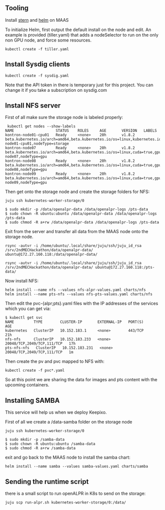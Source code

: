 ## Tooling

Install [stern](https://github.com/wercker/stern) and [helm](https://github.com/kubernetes/helm) on MAAS

To initialize Helm, first output the default install on the node and edit. An example is provided (tiller.yaml) that adds a nodeSelector to run on the only non GPU node, and force some resources. 

```
kubectl create -f tiller.yaml
```

## Install Sysdig clients 

```
kubectl create -f sysdig.yaml
```

Note that the API token in there is temporary just for this project. You can change it if you take a subscription on sysdig.com

## Install NFS server

First of all make sure the storage node is labeled properly: 

```
 kubectl get nodes --show-labels
NAME                   STATUS    ROLES     AGE       VERSION   LABELS
kontron-node01-cpu01   Ready     <none>    20h       v1.8.2    beta.kubernetes.io/arch=amd64,beta.kubernetes.io/os=linux,kubernetes.io/hostname=kontron-node01-cpu01,nodeType=storage
kontron-node07         Ready     <none>    20h       v1.8.2    beta.kubernetes.io/arch=amd64,beta.kubernetes.io/os=linux,cuda=true,gpu=true,kubernetes.io/hostname=kontron-node07,nodeType=gpu
kontron-node08         Ready     <none>    20h       v1.8.2    beta.kubernetes.io/arch=amd64,beta.kubernetes.io/os=linux,cuda=true,gpu=true,kubernetes.io/hostname=kontron-node08,nodeType=gpu
kontron-node09         Ready     <none>    20h       v1.8.2    beta.kubernetes.io/arch=amd64,beta.kubernetes.io/os=linux,cuda=true,gpu=true,kubernetes.io/hostname=kontron-node09,nodeType=gpu
```

Then get onto the storage node and create the storage folders for NFS: 

```
juju ssh kubernetes-worker-storage/0

$ sudo mkdir -p /data/openalpr-data /data/openalpr-logs /pts-data
$ sudo chown -R ubuntu:ubuntu /data/openalpr-data /data/openalpr-logs /pts-data
$ sudo chmod -R a+rw /data/openalpr-data /data/openalpr-logs /pts-data
```

Exit from the server and transfer all data from the MAAS node onto the storage node. 

```
rsync -autvr -i /home/ubuntu/.local/share/juju/ssh/juju_id_rsa /srv/2ndMECHackathon/data/openalpr-data/ ubuntu@172.27.160.118:/data/openalpr-data/

rsync -autvr -i /home/ubuntu/.local/share/juju/ssh/juju_id_rsa /srv/2ndMECHackathon/data/openalpr-data/ ubuntu@172.27.160.118:/pts-data/

```

Now install NFS: 

```
helm install --name nfs --values nfs-alpr-values.yaml charts/nfs
helm install --name pts-nfs --values nfs-pts-values.yaml charts/nfs
```

Then edit the pvc-{alpr;pts}.yaml files with the IP addresses of the services which you can get via: 

``` 
$ kubectl get svc
NAME         TYPE        CLUSTER-IP       EXTERNAL-IP   PORT(S)                      AGE
kubernetes   ClusterIP   10.152.183.1     <none>        443/TCP                      21h
nfs-nfs      ClusterIP   10.152.183.233   <none>        20048/TCP,2049/TCP,111/TCP   17h
pts-nfs-nfs   ClusterIP   10.152.183.231   <none>        20048/TCP,2049/TCP,111/TCP   1m
```


Then create the pv and pvc mapped to NFS with: 

```
kubectl create -f pvc*.yaml
```

So at this point we are sharing the data for images and pts content with the upcoming containers. 

## Installing SAMBA

This service will help us when we deploy Keepixo. 

First of all we create a /data-samba folder on the storage node

```
juju ssh kubernetes-worker-storage/0

$ sudo mkdir -p /samba-data
$ sudo chown -R ubuntu:ubuntu /samba-data
$ sudo chmod -R a+rw /samba-data
```

exit and go back to the MAAS node to install the samba chart: 

```
helm install --name samba --values samba-values.yaml charts/samba
```

## Sending the runtime script

there is a small script to run openALPR in K8s to send on the storage: 

```
juju scp run-alpr.sh kubernetes-worker-storage/0:/data/
```

